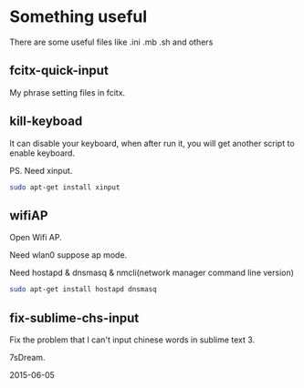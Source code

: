 # Something useful

There are some useful files like .ini .mb .sh and others


## fcitx-quick-input

My phrase setting files in fcitx.

## kill-keyboad

It can disable your keyboard, when after run it, you will get another script to enable keyboard.

PS. Need xinput.

```bash
sudo apt-get install xinput
```

## wifiAP

Open Wifi AP.

Need wlan0 suppose ap mode.

Need hostapd & dnsmasq & nmcli(network manager command line version)

```bash
sudo apt-get install hostapd dnsmasq
```

## fix-sublime-chs-input

Fix the problem that I can't input chinese words in sublime text 3.


7sDream.

2015-06-05
